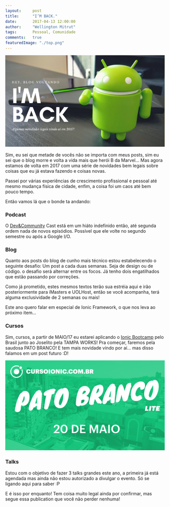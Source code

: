 ```yaml
---
layout:     post
title:      "I’M BACK."
date:       2017-04-13 12:00:00
author:     "Wellington Mitrut"
tags:       Pessoal, Comunidade
comments:   true
featuredImage: "./top.png"
---
```


![Capa](./top.png)

Sim, eu sei que metade de vocês não se importa com meus posts, sim eu sei que o blog morre e volta a vida mais que herói B da Marvel… Mas agora estamos de volta em 2017 com uma série de novidades bem legais sobre coisas que eu já estava fazendo e coisas novas.

Passei por várias experiências de crescimento profissional e pessoal até mesmo mudança física de cidade, enfim, a coisa foi um caos até bem pouco tempo.

Então vamos lá que o bonde ta andando:

### Podcast
O <a href="http://devcommunitycast.com.br/" target="_blank">Dev&Community</a> Cast está em um hiáto indefinido então, até segunda ordem nada de novos episódios. Possível que ele volte no segundo semestre ou após a Google I/O.

### Blog
Quanto aos posts do blog de cunho mais técnico estou estabelecendo o seguinte desafio: Um post a cada duas semanas. Seja de design ou de código. o desafio será alternar entre os focos. Já tenho dois engatilhados que estão passando por correções.

Como já prometido, estes mesmos textos terão sua estréia aqui e irão posteriormente para iMasters e UOLHost, então se você acompanha, terá alguma exclusividade de 2 semanas ou mais!

Este ano quero falar em especial de Ionic Framework, o que nos leva ao próximo item…

### Cursos
Sim, cursos, a partir de MAIO/17 eu estarei aplicando o <a href="https://ionicbootcamp.com/" target="_blank">Ionic Bootcamp</a> pelo Brasil junto ao Joselito pela TAMPA WORKS! Pra começar, faremos pela saudosa PATO BRANCO! E tem mais novidade vindo por aí… mas disso falamos em um post futuro :D!

![Ionic Bootcamp Pato Branco](./patobranco.png)

### Talks
Estou com o objetivo de fazer 3 talks grandes este ano, a primeira já está agendada mas ainda não estou autorizado a divulgar o evento. Só se ligando aqui para saber :P

E é isso por enquanto! Tem coisa muito legal ainda por confirmar, mas segue essa publication que você não perder nenhuma!